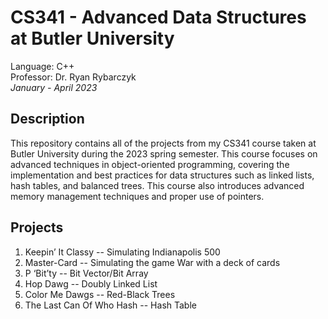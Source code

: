 # CS341 - Advanced Data Structures at Butler University
Language: C++\
Professor: Dr. Ryan Rybarczyk\
*January - April 2023*

## Description
This repository contains all of the projects from my CS341 course taken at Butler University during the 2023 spring semester. 
This course focuses on advanced techniques in object-oriented programming, covering the implementation and best practices for data structures such as linked lists, hash tables, and balanced trees. This course also introduces advanced memory management techniques and proper use of pointers. 

## Projects 
1. Keepin’ It Classy -- Simulating Indianapolis 500
2.  Master-Card -- Simulating the game War with a deck of cards
3. P ‘Bit’ty -- Bit Vector/Bit Array
4. Hop Dawg -- Doubly Linked List
5. Color Me Dawgs -- Red-Black Trees
6. The Last Can Of Who Hash -- Hash Table
